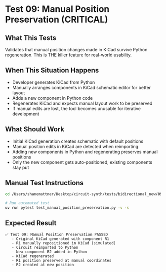 # Test 09: Manual Position Preservation (CRITICAL)

## What This Tests
Validates that manual position changes made in KiCad survive Python regeneration. This is THE killer feature for real-world usability.

## When This Situation Happens
- Developer generates KiCad from Python
- Manually arranges components in KiCad schematic editor for better layout
- Adds a new component in Python code
- Regenerates KiCad and expects manual layout work to be preserved
- If manual edits are lost, the tool becomes unusable for iterative development

## What Should Work
- Initial KiCad generation creates schematic with default positions
- Manual position edits in KiCad are detected when reimporting
- Adding new components in Python and regenerating preserves manual positions
- Only the new component gets auto-positioned; existing components stay put

## Manual Test Instructions
```bash
cd /Users/shanemattner/Desktop/circuit-synth/tests/bidirectional_new/09_test_manual_position_preservation

# Run automated test
uv run pytest test_manual_position_preservation.py -v -s
```

## Expected Result
```
✅ Test 09: Manual Position Preservation PASSED
   - Original KiCad generated with component R1
   - R1 manually repositioned in KiCad (simulated)
   - Circuit reimported to Python
   - New component R2 added in Python
   - KiCad regenerated
   - R1 position preserved at manual coordinates
   - R2 created at new position
```
